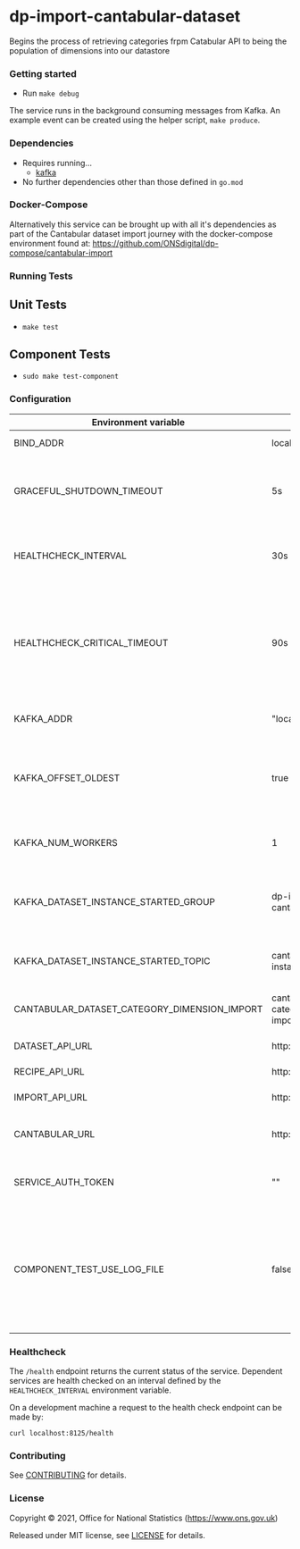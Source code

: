 dp-import-cantabular-dataset
================
Begins the process of retrieving categories frpm Catabular API to being the population of dimensions into our datastore

### Getting started

* Run `make debug`

The service runs in the background consuming messages from Kafka.
An example event can be created using the helper script, `make produce`.

### Dependencies

* Requires running…
  * [kafka](https://github.com/ONSdigital/dp/blob/main/guides/INSTALLING.md#prerequisites)
* No further dependencies other than those defined in `go.mod`

### Docker-Compose ###

Alternatively this service can be brought up with all it's dependencies as part of the
Cantabular dataset import journey with the docker-compose environment found at:
https://github.com/ONSdigital/dp-compose/cantabular-import

### Running Tests ###

## Unit Tests ##

* `make test`

## Component Tests ##

* `sudo make test-component`

### Configuration

| Environment variable                         | Default                                      | Description
| ----------------------------                 | ---------------------------------            | -----------
| BIND_ADDR                                    | localhost:26100                              | The host and port to bind to
| GRACEFUL_SHUTDOWN_TIMEOUT                    | 5s                                           | The graceful shutdown timeout in seconds (`time.Duration` format)
| HEALTHCHECK_INTERVAL                         | 30s                                          | Time between self-healthchecks (`time.Duration` format)
| HEALTHCHECK_CRITICAL_TIMEOUT                 | 90s                                          | Time to wait until an unhealthy dependent propagates its state to make this app unhealthy (`time.Duration` format)
| KAFKA_ADDR                                   | "localhost:9092"                             | The address of Kafka (accepts list)
| KAFKA_OFFSET_OLDEST                          | true                                         | Start processing Kafka messages in order from the oldest in the queue
| KAFKA_NUM_WORKERS                            | 1                                            | The maximum number of parallel kafka consumers
| KAFKA_DATASET_INSTANCE_STARTED_GROUP         | dp-import-cantabular-dataset                 | The consumer group this application to consume ImageUploaded messages
| KAFKA_DATASET_INSTANCE_STARTED_TOPIC         | cantabular-dataset-instance-started          | The name of the topic to consume messages from
| CANTABULAR_DATASET_CATEGORY_DIMENSION_IMPORT | cantabular-dataset-category-dimension-import | The name of the topic to produce messages to
| DATASET_API_URL                              | http://localhost:22000                       | HOST URL for dp-dataset-api
| RECIPE_API_URL                               | http://localhost:22300                       | HOST URL for dp-recipe-api
| IMPORT_API_URL                               | http://localhost:21800                       | HOST URL for dp-import-api
| CANTABULAR_URL                               | http://localhost:8491                        | HOST URL for dp-cantabular-server
| SERVICE_AUTH_TOKEN                           | ""                                           | Service auth token for authorizing requests
| COMPONENT_TEST_USE_LOG_FILE                  | false                                        | Output component test logs to temporary file instead of stdout. Used for displaying output for component tests in Concourse.

### Healthcheck

 The `/health` endpoint returns the current status of the service. Dependent services are health checked on an interval defined by the `HEALTHCHECK_INTERVAL` environment variable.

 On a development machine a request to the health check endpoint can be made by:

 `curl localhost:8125/health`

### Contributing

See [CONTRIBUTING](CONTRIBUTING.md) for details.

### License

Copyright © 2021, Office for National Statistics (https://www.ons.gov.uk)

Released under MIT license, see [LICENSE](LICENSE.md) for details.

